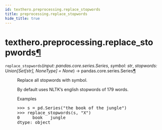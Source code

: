 ```yaml
---
id: texthero.preprocessing.replace_stopwords
title: preprocessing.replace_stopwords
hide_title: true
---
```


<div>
<div class="section" id="texthero-preprocessing-replace-stopwords">
<h1>texthero.preprocessing.replace_stopwords<a class="headerlink" href="#texthero-preprocessing-replace-stopwords" title="Permalink to this headline">¶</a></h1>
<dl class="py function">
<dt id="texthero.preprocessing.replace_stopwords">
<code class="sig-name descname">replace_stopwords</code><span class="sig-paren">(</span><em class="sig-param"><span class="n">input</span><span class="p">:</span> <span class="n">pandas.core.series.Series</span></em>, <em class="sig-param"><span class="n">symbol</span><span class="p">:</span> <span class="n">str</span></em>, <em class="sig-param"><span class="n">stopwords</span><span class="p">:</span> <span class="n">Union<span class="p">[</span>Set<span class="p">[</span>str<span class="p">]</span><span class="p">, </span>NoneType<span class="p">]</span></span> <span class="o">=</span> <span class="default_value">None</span></em><span class="sig-paren">)</span> → pandas.core.series.Series<a class="headerlink" href="#texthero.preprocessing.replace_stopwords" title="Permalink to this definition">¶</a></dt>
<dd><p>Replace all stopwords with symbol.</p>
<p>By default uses NLTK’s english stopwords of 179 words.</p>
<p class="rubric">Examples</p>
<div class="doctest highlight-default notranslate"><div class="highlight"><pre><span></span><span class="gp">&gt;&gt;&gt; </span><span class="n">s</span> <span class="o">=</span> <span class="n">pd</span><span class="o">.</span><span class="n">Series</span><span class="p">(</span><span class="s2">"the book of the jungle"</span><span class="p">)</span>
<span class="gp">&gt;&gt;&gt; </span><span class="n">replace_stopwords</span><span class="p">(</span><span class="n">s</span><span class="p">,</span> <span class="s2">"X"</span><span class="p">)</span>
<span class="go">0     book   jungle</span>
<span class="go">dtype: object</span>
</pre></div>
</div>
</dd></dl>
</div>
</div>